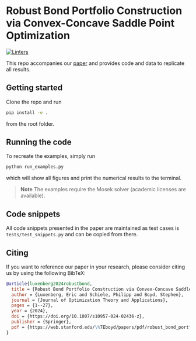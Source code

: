# Robust Bond Portfolio Construction via Convex-Concave Saddle Point Optimization
[![Linters](https://github.com/cvxgrp/robust_bond_portfolio/actions/workflows/linter.yml/badge.svg)](https://github.com/cvxgrp/robust_bond_portfolio/actions/workflows/linter.yml)

This repo accompanies our [paper](https://arxiv.org/abs/2212.02570) and provides code and data to replicate all results.

## Getting started
Clone the repo and run
```bash
pip install -e .
```
from the root folder.

## Running the code
To recreate the examples, simply run
```bash
python run_examples.py
```
which will show all figures and print the numerical results to the terminal.

> **Note**
> The examples require the Mosek solver (academic licenses are available).

## Code snippets
All code snippets presented in the paper are maintained as test cases is `tests/test_snippets.py` and can be copied from there.

## Citing
If you want to reference our paper in your research, please consider citing us by using the following BibTeX:

```BibTeX
@article{luxenberg2024robustbond,
  title = {Robust Bond Portfolio Construction via Convex-Concave Saddle Point Optimization},
  author = {Luxenberg, Eric and Schiele, Philipp and Boyd, Stephen},
  journal = {Journal of Optimization Theory and Applications},
  pages = {1--27},
  year = {2024},
  doi = {https://doi.org/10.1007/s10957-024-02436-z},
  publisher = {Springer},
  pdf = {https://web.stanford.edu/\%7Eboyd/papers/pdf/robust_bond_portfolio.pdf}
}
```
